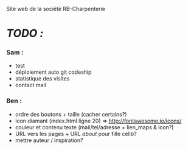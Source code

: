 Site web de la société RB-Charpenterie

# ***TODO :***

### Sam :
- test
- déploiement auto git codeship
- statistique des visites
- contact mail

### Ben :
- ordre des boutons + taille (cacher certains?)
- icon diamant (index.html ligne 20) => http://fontawesome.io/icons/
- couleur et contenu texte (mail/tel/adresse + lien_maps & icon?)
- URL vers les pages + URL *about* pour fille célib?
- mettre auteur / inspiration?
